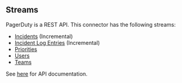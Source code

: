 ## Streams

PagerDuty is a REST API. This connector has the following streams:

* [Incidents](https://developer.pagerduty.com/api-reference/b3A6Mjc0ODEzOA-list-incidents) \(Incremental\)
* [Incident Log Entries](https://developer.pagerduty.com/api-reference/b3A6Mjc0ODE1NA-list-log-entries) \(Incremental\)
* [Priorities](https://developer.pagerduty.com/api-reference/b3A6Mjc0ODE2NA-list-priorities)
* [Users](https://developer.pagerduty.com/api-reference/b3A6Mjc0ODIzMw-list-users)
* [Teams](https://developer.pagerduty.com/api-reference/0138639504311-list-teams)

See [here](https://developer.pagerduty.com/api-reference/YXBpOjI3NDgwOTk-pager-duty-api) for API
documentation.
